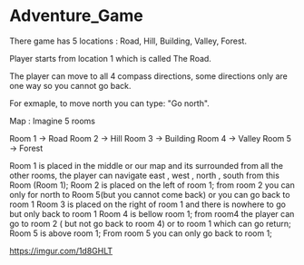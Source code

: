 # Adventure_Game
There game has 5 locations : Road, Hill, Building, Valley, Forest.

Player starts from location 1 which is called The Road.

The player can move to all 4 compass directions, some directions only are one way so you cannot go back.

For exmaple, to move north you can type:  "Go north".


Map : 
Imagine 5 rooms 

Room 1 -> Road
Room 2 -> Hill
Room 3 -> Building
Room 4 -> Valley
Room 5 -> Forest

Room 1 is placed in the middle or our map and its surrounded from all the other rooms, the player can navigate east , west , north , south from this Room (Room 1);
Room 2 is placed on the left  of room 1; from room 2 you can only for north to Room 5(but you cannot come back) or you can go back to room 1
Room 3 is placed on the right of room 1 and there is nowhere to go but only back to room 1
Room 4 is bellow room 1; from room4 the player can go to room 2 ( but not go back to room 4) or to room 1 which can go return;
Room 5 is above room 1; From room 5 you can only go back to room 1;


https://imgur.com/1d8GHLT
